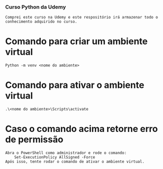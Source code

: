 ### Curso Python da Udemy
    Comprei este curso na Udemy e este respositório irá armazenar todo o conhecimento adquirido no curso.


# Comando para criar um ambiente virtual
    Python -m venv <nome do ambiente>

# Comando para ativar o ambiente virtual
    .\<nome do ambiente>\Scripts\activate

# Caso o comando acima retorne erro de permissão
    Abra o PowerShell como administrador e rode o comando:
        Set-ExecutionPolicy AllSigned -Force
    Após isso, tente rodar o comando de ativar o ambiente virtual.

